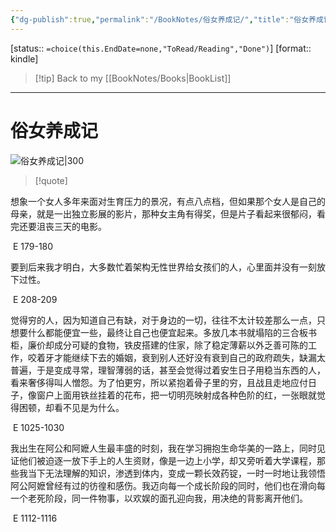 ```yaml
---
{"dg-publish":true,"permalink":"/BookNotes/俗女养成记/","title":"俗女养成记","noteIcon":""}
---
```


[status:: `=choice(this.EndDate=none,"ToRead/Reading","Done")`]
[format:: kindle]

>[!tip] Back to my [[BookNotes/Books\|BookList]]

---
# 俗女养成记

![俗女养成记|300](https://img9.doubanio.com/view/subject/l/public/s34006244.jpg)

>[!quote]


想象一个女人多年来面对生育压力的景况，有点八点档，但如果那个女人是自己的母亲，就是一出独立影展的影片，那种女主角有得奖，但是片子看起来很郁闷，看完还要沮丧三天的电影。

 E 179-180   

  

要到后来我才明白，大多数忙着架构无性世界给女孩们的人，心里面并没有一刻放下过性。

 E 208-209   

  

觉得穷的人，因为知道自己有缺，对于身边的一切，往往不太计较差那么一点，只想要什么都能便宜一些，最终让自己也便宜起来。多放几本书就塌陷的三合板书柜，廉价却成分可疑的食物，铁皮搭建的住家，除了稳定薄薪以外乏善可陈的工作，咬着牙才能继续下去的婚姻，衰到别人还好没有衰到自己的政府疏失，缺漏太普遍，于是变成寻常，理智薄弱的话，甚至会觉得过着安生日子用稳当东西的人，看来奢侈得叫人憎怨。为了怕更穷，所以紧抱着骨子里的穷，且战且走地应付日子，像窗户上面用铁丝挂着的花布，把一切明亮映射成各种色阶的红，一张眼就觉得困顿，却看不见是为什么。

 E 1025-1030   

  

我出生在阿公和阿嬷人生最丰盛的时刻，我在学习拥抱生命华美的一路上，同时见证他们被迫逐一放下手上的人生资财，像是一边上小学，却又旁听着大学课程，那些我当下无法理解的知识，渗透到体内，变成一颗长效药锭，一时一时地让我领悟阿公阿嬷曾经有过的彷徨和感伤。我迈向每一个成长阶段的同时，他们也在滑向每一个老死阶段，同一件物事，以欢娱的面孔迎向我，用决绝的背影离开他们。

 E 1112-1116